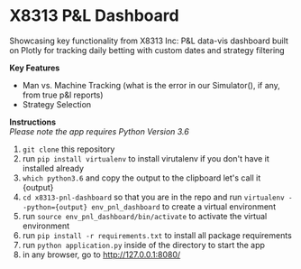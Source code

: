 # X8313 P&L Dashboard
Showcasing key functionality from X8313 Inc: P&L data-vis dashboard built on Plotly for tracking daily betting with custom dates and strategy filtering

**Key Features**

* Man vs. Machine Tracking (what is the error in our Simulator(), if any, from true p&l reports)
* Strategy Selection

**Instructions**<br>
_Please note the app requires Python Version 3.6_

1. `git clone` this repository
1. run `pip install virtualenv` to install virutalenv if you don't have it installed already
1. `which python3.6` and copy the output to the clipboard let's call it {output}
1. `cd x8313-pnl-dashboard` so that you are in the repo and run `virtualenv --python={output} env_pnl_dashboard` to create a virtual environment
1. run `source env_pnl_dashboard/bin/activate` to activate the virtual environment
1. run `pip install -r requirements.txt` to install all package requirements
1. run `python application.py` inside of the directory to start the app
1. in any browser, go to http://127.0.0.1:8080/
